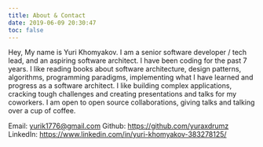 ```yaml
---
title: About & Contact
date: 2019-06-09 20:30:47
toc: false
---
```

Hey, My name is Yuri Khomyakov.
I am a senior software developer / tech lead, and an aspiring software architect. I have been coding for the past 7 years. I like reading books about software architecture, design patterns, algorithms, programming paradigms, implementing what I have learned and progress as a software architect. I like building complex applications, cracking tough challenges and creating presentations and talks for my coworkers. I am open to open source collaborations, giving talks and talking over a cup of coffee.

Email: yurik1776@gmail.com
Github: https://github.com/yuraxdrumz
LinkedIn: https://www.linkedin.com/in/yuri-khomyakov-383278125/

